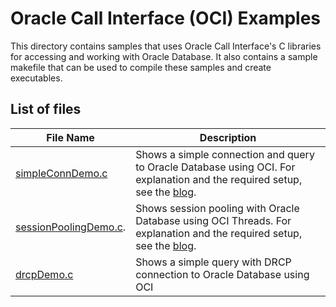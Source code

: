 # Oracle Call Interface (OCI) Examples
This directory contains samples that uses Oracle Call Interface's C libraries for accessing and working with Oracle Database.
It also contains a sample makefile that can be used to compile these samples and create executables.

List of files
-------------
| File Name | Description |
|-----------|-------------|
|[simpleConnDemo.c](./simpleConnDemo.c)| Shows a simple connection and query to Oracle Database using OCI. For explanation and the required setup, see the [blog](https://medium.com/oracledevs/oracle-call-interface-for-c-developers-simple-database-connection-and-query-58be8243a393).|
|[sessionPoolingDemo.c](./sessionPoolingDemo.c).| Shows session pooling with Oracle Database using OCI Threads. For explanation and the required setup, see the [blog](https://medium.com/oracledevs/oracle-call-interface-for-c-developers-session-pooling-and-multithreading-87f56cec993a).|
|[drcpDemo.c](./drcpDemo.c)| Shows a simple query with DRCP connection to Oracle Database using OCI|
